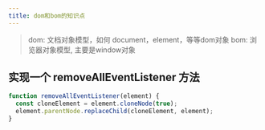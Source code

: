 ```yaml
---
title: dom和bom的知识点
---
```


> dom: 文档对象模型，如何 document，element，等等dom对象
> bom: 浏览器对象模型, 主要是window对象

## 实现一个 removeAllEventListener 方法

```js
function removeAllEventListener(element) {
  const cloneElement = element.cloneNode(true);
  element.parentNode.replaceChild(cloneElement, element);
}
```
